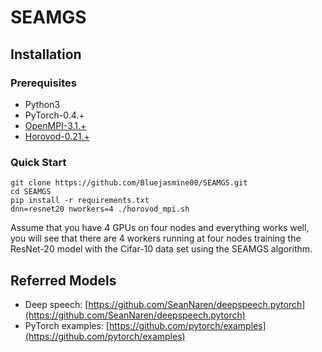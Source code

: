 # SEAMGS

## Installation
### Prerequisites
- Python3
- PyTorch-0.4.+
- [OpenMPI-3.1.+](https://www.open-mpi.org/software/ompi/v3.1/)
- [Horovod-0.21.+](https://github.com/horovod/horovod)

### Quick Start
```
git clone https://github.com/Bluejasmine00/SEAMGS.git
cd SEAMGS
pip install -r requirements.txt
dnn=resnet20 nworkers=4 ./horovod_mpi.sh
```
Assume that you have 4 GPUs on four nodes and everything works well, you will see that there are 4 workers running at four nodes training the ResNet-20 model with the Cifar-10 data set using the SEAMGS algorithm.

## Referred Models
- Deep speech: [https://github.com/SeanNaren/deepspeech.pytorch](https://github.com/SeanNaren/deepspeech.pytorch)
- PyTorch examples: [https://github.com/pytorch/examples](https://github.com/pytorch/examples)
